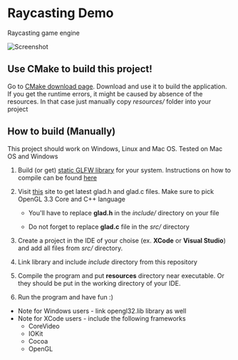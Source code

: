 # Raycasting Demo
Raycasting game engine

![Screenshot](https://preview.ibb.co/huVc7n/Screen_Shot_2018_03_04_at_17_27_02.png "Screenshot")

## Use CMake to build this project!
Go to [CMake download page](https://cmake.org/download/). Download and use it to build the application. If you get the runtime errors, it might be caused by absence of the resources. In that case just manually copy *resources/* folder into your project

## How to build (Manually)
This project should work on Windows, Linux and Mac OS. Tested on Mac OS and Windows

1. Build (or get) [static GLFW library](http://www.glfw.org/) for your system. Instructions on how to compile can be found [here](http://www.glfw.org/docs/latest/compile_guide.html)
2. Visit [this](http://glad.dav1d.de/) site to get latest glad.h and glad.c files. Make sure to pick OpenGL 3.3 Core and C++ language

   * You'll have to replace __glad.h__ in the *include/* directory on your file
   
   * Do not forget to replace __glad.c__ file in the *src/* directory

3. Create a project in the IDE of your choise (ex. __XCode__ or __Visual Studio__) and add all files from *src/* directory.
4. Link library and include *include* directory from this repository
5. Compile the program and put __resources__ directory near executable. Or they should be put in the working directory of your IDE.
6. Run the program and have fun :)

* Note for Windows users - link opengl32.lib library as well
* Note for XCode users - include the following frameworks
  * CoreVideo
  * IOKit
  * Cocoa
  * OpenGL
